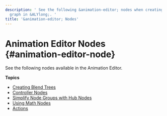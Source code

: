 ```yaml
---
description: ' See the following &animation-editor; nodes when creating your animation
  graph in &ALYlong;. '
title: '&animation-editor; Nodes'
---
```

# Animation Editor Nodes {#animation-editor-node}

See the following nodes available in the Animation Editor\.

**Topics**
+ [Creating Blend Trees](/docs/userguide/animation/editor/creating-blend-trees.md)
+ [Controller Nodes](/docs/userguide/animation/editor/controller-nodes.md)
+ [Simplify Node Groups with Hub Nodes](/docs/userguide/animation/editor/using-hub-nodes-to-simplify-groups.md)
+ [Using Math Nodes](/docs/userguide/animation/editor/math-nodes.md)
+ [Actions](/docs/userguide/animation/editor/actions.md)
